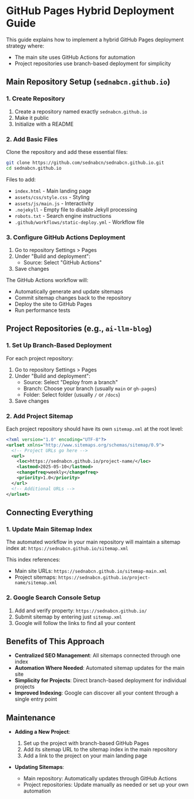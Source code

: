 # GitHub Pages Hybrid Deployment Guide

This guide explains how to implement a hybrid GitHub Pages deployment strategy where:
- The main site uses GitHub Actions for automation
- Project repositories use branch-based deployment for simplicity

## Main Repository Setup (`sednabcn.github.io`)

### 1. Create Repository

1. Create a repository named exactly `sednabcn.github.io`
2. Make it public
3. Initialize with a README

### 2. Add Basic Files

Clone the repository and add these essential files:

```bash
git clone https://github.com/sednabcn/sednabcn.github.io.git
cd sednabcn.github.io
```

Files to add:
- `index.html` - Main landing page
- `assets/css/style.css` - Styling
- `assets/js/main.js` - Interactivity
- `.nojekyll` - Empty file to disable Jekyll processing
- `robots.txt` - Search engine instructions
- `.github/workflows/static-deploy.yml` - Workflow file

### 3. Configure GitHub Actions Deployment

1. Go to repository Settings > Pages
2. Under "Build and deployment":
   - Source: Select "GitHub Actions"
3. Save changes

The GitHub Actions workflow will:
- Automatically generate and update sitemaps
- Commit sitemap changes back to the repository
- Deploy the site to GitHub Pages
- Run performance tests

## Project Repositories (e.g., `ai-llm-blog`)

### 1. Set Up Branch-Based Deployment

For each project repository:

1. Go to repository Settings > Pages
2. Under "Build and deployment":
   - Source: Select "Deploy from a branch"
   - Branch: Choose your branch (usually `main` or `gh-pages`)
   - Folder: Select folder (usually `/` or `/docs`)
3. Save changes

### 2. Add Project Sitemap

Each project repository should have its own `sitemap.xml` at the root level:

```xml
<?xml version="1.0" encoding="UTF-8"?>
<urlset xmlns="http://www.sitemaps.org/schemas/sitemap/0.9">
  <!-- Project URLs go here -->
  <url>
    <loc>https://sednabcn.github.io/project-name/</loc>
    <lastmod>2025-05-10</lastmod>
    <changefreq>weekly</changefreq>
    <priority>1.0</priority>
  </url>
  <!-- Additional URLs -->
</urlset>
```

## Connecting Everything

### 1. Update Main Sitemap Index

The automated workflow in your main repository will maintain a sitemap index at:
`https://sednabcn.github.io/sitemap.xml`

This index references:
- Main site URLs: `https://sednabcn.github.io/sitemap-main.xml`
- Project sitemaps: `https://sednabcn.github.io/project-name/sitemap.xml`

### 2. Google Search Console Setup

1. Add and verify property: `https://sednabcn.github.io/`
2. Submit sitemap by entering just `sitemap.xml`
3. Google will follow the links to find all your content

## Benefits of This Approach

- **Centralized SEO Management**: All sitemaps connected through one index
- **Automation Where Needed**: Automated sitemap updates for the main site
- **Simplicity for Projects**: Direct branch-based deployment for individual projects
- **Improved Indexing**: Google can discover all your content through a single entry point

## Maintenance

- **Adding a New Project**:
  1. Set up the project with branch-based GitHub Pages
  2. Add its sitemap URL to the sitemap index in the main repository
  3. Add a link to the project on your main landing page

- **Updating Sitemaps**:
  - Main repository: Automatically updates through GitHub Actions
  - Project repositories: Update manually as needed or set up your own automation